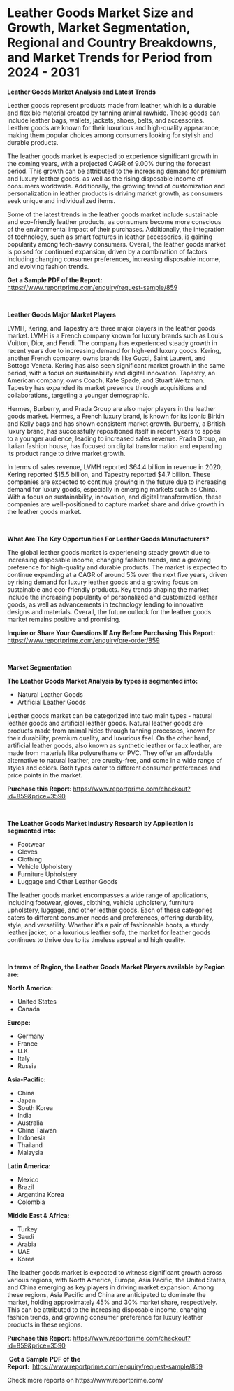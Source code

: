 <p><h1>Leather Goods Market Size and Growth, Market Segmentation, Regional and Country Breakdowns, and Market Trends for Period from 2024 -  2031</h1></p><p><strong>Leather Goods Market Analysis and Latest Trends</strong></p>
<p><p>Leather goods represent products made from leather, which is a durable and flexible material created by tanning animal rawhide. These goods can include leather bags, wallets, jackets, shoes, belts, and accessories. Leather goods are known for their luxurious and high-quality appearance, making them popular choices among consumers looking for stylish and durable products.</p><p>The leather goods market is expected to experience significant growth in the coming years, with a projected CAGR of 9.00% during the forecast period. This growth can be attributed to the increasing demand for premium and luxury leather goods, as well as the rising disposable income of consumers worldwide. Additionally, the growing trend of customization and personalization in leather products is driving market growth, as consumers seek unique and individualized items.</p><p>Some of the latest trends in the leather goods market include sustainable and eco-friendly leather products, as consumers become more conscious of the environmental impact of their purchases. Additionally, the integration of technology, such as smart features in leather accessories, is gaining popularity among tech-savvy consumers. Overall, the leather goods market is poised for continued expansion, driven by a combination of factors including changing consumer preferences, increasing disposable income, and evolving fashion trends.</p></p>
<p><strong>Get a Sample PDF of the Report:&nbsp;</strong> <a href="https://www.reportprime.com/enquiry/request-sample/859">https://www.reportprime.com/enquiry/request-sample/859</a></p>
<p>&nbsp;</p>
<p><strong>Leather Goods Major Market Players</strong></p>
<p><p>LVMH, Kering, and Tapestry are three major players in the leather goods market. LVMH is a French company known for luxury brands such as Louis Vuitton, Dior, and Fendi. The company has experienced steady growth in recent years due to increasing demand for high-end luxury goods. Kering, another French company, owns brands like Gucci, Saint Laurent, and Bottega Veneta. Kering has also seen significant market growth in the same period, with a focus on sustainability and digital innovation. Tapestry, an American company, owns Coach, Kate Spade, and Stuart Weitzman. Tapestry has expanded its market presence through acquisitions and collaborations, targeting a younger demographic.</p><p>Hermes, Burberry, and Prada Group are also major players in the leather goods market. Hermes, a French luxury brand, is known for its iconic Birkin and Kelly bags and has shown consistent market growth. Burberry, a British luxury brand, has successfully repositioned itself in recent years to appeal to a younger audience, leading to increased sales revenue. Prada Group, an Italian fashion house, has focused on digital transformation and expanding its product range to drive market growth.</p><p>In terms of sales revenue, LVMH reported $64.4 billion in revenue in 2020, Kering reported $15.5 billion, and Tapestry reported $4.7 billion. These companies are expected to continue growing in the future due to increasing demand for luxury goods, especially in emerging markets such as China. With a focus on sustainability, innovation, and digital transformation, these companies are well-positioned to capture market share and drive growth in the leather goods market.</p></p>
<p>&nbsp;</p>
<p><strong>What Are The Key Opportunities For Leather Goods Manufacturers?</strong></p>
<p><p>The global leather goods market is experiencing steady growth due to increasing disposable income, changing fashion trends, and a growing preference for high-quality and durable products. The market is expected to continue expanding at a CAGR of around 5% over the next five years, driven by rising demand for luxury leather goods and a growing focus on sustainable and eco-friendly products. Key trends shaping the market include the increasing popularity of personalized and customized leather goods, as well as advancements in technology leading to innovative designs and materials. Overall, the future outlook for the leather goods market remains positive and promising.</p></p>
<p><strong>Inquire or Share Your Questions If Any Before Purchasing This Report:</strong> <a href="https://www.reportprime.com/enquiry/pre-order/859">https://www.reportprime.com/enquiry/pre-order/859</a></p>
<p>&nbsp;</p>
<p><strong>Market Segmentation</strong></p>
<p><strong>The Leather Goods Market Analysis by types is segmented into:</strong></p>
<p><ul><li>Natural Leather Goods</li><li>Artificial Leather Goods</li></ul></p>
<p><p>Leather goods market can be categorized into two main types - natural leather goods and artificial leather goods. Natural leather goods are products made from animal hides through tanning processes, known for their durability, premium quality, and luxurious feel. On the other hand, artificial leather goods, also known as synthetic leather or faux leather, are made from materials like polyurethane or PVC. They offer an affordable alternative to natural leather, are cruelty-free, and come in a wide range of styles and colors. Both types cater to different consumer preferences and price points in the market.</p></p>
<p><strong>Purchase this Report:&nbsp;</strong><a href="https://www.reportprime.com/checkout?id=859&price=3590">https://www.reportprime.com/checkout?id=859&price=3590</a></p>
<p>&nbsp;</p>
<p><strong>The Leather Goods Market Industry Research by Application is segmented into:</strong></p>
<p><ul><li>Footwear</li><li>Gloves</li><li>Clothing</li><li>Vehicle Upholstery</li><li>Furniture Upholstery</li><li>Luggage and Other Leather Goods</li></ul></p>
<p><p>The leather goods market encompasses a wide range of applications, including footwear, gloves, clothing, vehicle upholstery, furniture upholstery, luggage, and other leather goods. Each of these categories caters to different consumer needs and preferences, offering durability, style, and versatility. Whether it's a pair of fashionable boots, a sturdy leather jacket, or a luxurious leather sofa, the market for leather goods continues to thrive due to its timeless appeal and high quality.</p></p>
<p>&nbsp;</p>
<p><strong>In terms of Region, the Leather Goods Market Players available by Region are:</strong></p>
<p>
    <p> <strong> North America: </strong>
        <ul>
            <li>United States</li>
            <li>Canada</li>
        </ul>
        </p> 
    <p> <strong> Europe: </strong>
        <ul>
            <li>Germany</li>
            <li>France</li>
            <li>U.K.</li>
            <li>Italy</li>
            <li>Russia</li>
        </ul>
        </p> 
    <p> <strong> Asia-Pacific: </strong>
        <ul>
            <li>China</li>
            <li>Japan</li>
            <li>South Korea</li>
            <li>India</li>
            <li>Australia</li>
            <li>China Taiwan</li>
            <li>Indonesia</li>
            <li>Thailand</li>
            <li>Malaysia</li>
        </ul>
        </p> 
    <p> <strong> Latin America: </strong>
        <ul>
            <li>Mexico</li>
            <li>Brazil</li>
            <li>Argentina Korea</li>
            <li>Colombia</li>
        </ul>
        </p> 
    <p> <strong> Middle East & Africa: </strong>
        <ul>
            <li>Turkey</li>
            <li>Saudi</li>
            <li>Arabia</li>
            <li>UAE</li>
            <li>Korea</li>
        </ul>
    </p>
    </p>
<p><p>The leather goods market is expected to witness significant growth across various regions, with North America, Europe, Asia Pacific, the United States, and China emerging as key players in driving market expansion. Among these regions, Asia Pacific and China are anticipated to dominate the market, holding approximately 45% and 30% market share, respectively. This can be attributed to the increasing disposable income, changing fashion trends, and growing consumer preference for luxury leather products in these regions.</p></p>
<p><strong>Purchase this Report: </strong><a href="https://www.reportprime.com/checkout?id=859&price=3590">https://www.reportprime.com/checkout?id=859&price=3590</a></p>
<p>&nbsp;<strong>Get a Sample PDF of the Report:&nbsp;&nbsp;</strong><a href="https://www.reportprime.com/enquiry/request-sample/859">https://www.reportprime.com/enquiry/request-sample/859</a></p>
<p><strong></strong></p>
<p>Check more reports on https://www.reportprime.com/</p>